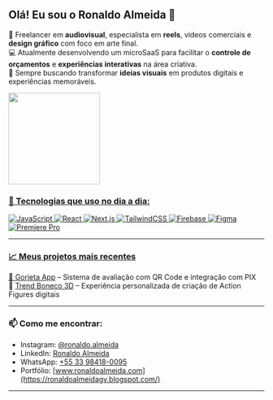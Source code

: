 ## Olá! Eu sou o Ronaldo Almeida 👋

🎥 Freelancer em **audiovisual**, especialista em **reels**, vídeos comerciais e **design gráfico** com foco em arte final.  
💻 Atualmente desenvolvendo um microSaaS para facilitar o **controle de orçamentos** e **experiências interativas** na área criativa.  
🚀 Sempre buscando transformar **ideias visuais** em produtos digitais e experiências memoráveis.

<div>
  <a href="https://github.com/nonoiptv">
    <img height="180em" src="https://github-readme-stats.vercel.app/api?username=nonoiptv&theme=blue-green&show_icons=true"/>
</div>

### 🧰 Tecnologias que uso no dia a dia:
![JavaScript](https://img.shields.io/badge/-JavaScript-F7DF1E?style=flat-square&logo=javascript&logoColor=black)
![React](https://img.shields.io/badge/-React-61DAFB?style=flat-square&logo=react&logoColor=white)
![Next.js](https://img.shields.io/badge/-Next.js-000000?style=flat-square&logo=next.js)
![TailwindCSS](https://img.shields.io/badge/-TailwindCSS-38B2AC?style=flat-square&logo=tailwind-css&logoColor=white)
![Firebase](https://img.shields.io/badge/-Firebase-FFCA28?style=flat-square&logo=firebase&logoColor=white)
![Figma](https://img.shields.io/badge/-Figma-F24E1E?style=flat-square&logo=figma&logoColor=white)
![Premiere Pro](https://img.shields.io/badge/-Premiere_Pro-9999FF?style=flat-square&logo=adobe-premiere-pro&logoColor=white)

---

### 📈 Meus projetos mais recentes

🔹 [Gorjeta App](https://github.com/seuusuario/gorjeta) – Sistema de avaliação com QR Code e integração com PIX  
🔹 [Trend Boneco 3D](https://github.com/seuusuario/trend-boneco) – Experiência personalizada de criação de Action Figures digitais

---

### 📫 Como me encontrar:
- Instagram: [@ronaldo.almeida](https://instagram.com/ronaldo.almeida)
- LinkedIn: [Ronaldo Almeida](https://linkedin.com/in/ronaldoalmeida)
- WhatsApp: [+55 33 98418-0095](https://wa.me/5533984180095)
- Portfólio: [www.ronaldoalmeida.com](https://ronaldoalmeidagv.blogspot.com/)

---
